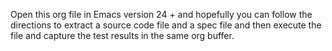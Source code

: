 Open this org file in Emacs version 24 + and hopefully you can 
follow the directions to extract a source code file and a spec
file and then execute the file and capture the test results
in the same org buffer.
